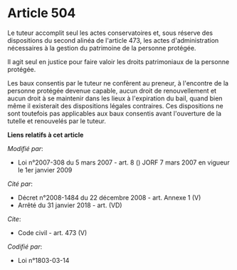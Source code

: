 # Article 504

Le tuteur accomplit seul les actes conservatoires et, sous réserve des dispositions du second alinéa de l'article 473, les
actes d'administration nécessaires à la gestion du patrimoine de la personne protégée. 

Il agit seul en justice pour faire valoir les droits patrimoniaux de la personne protégée. 

Les baux consentis par le tuteur ne confèrent au preneur, à l'encontre de la personne protégée devenue capable, aucun droit
de renouvellement et aucun droit à se maintenir dans les lieux à l'expiration du bail, quand bien même il existerait des
dispositions légales contraires. Ces dispositions ne sont toutefois pas applicables aux baux consentis avant l'ouverture de
la tutelle et renouvelés par le tuteur.

**Liens relatifs à cet article**

_Modifié par_:

  - Loi n°2007-308 du 5 mars 2007 - art. 8 () JORF 7 mars 2007 en vigueur le 1er janvier 2009

_Cité par_:

  - Décret n°2008-1484 du 22 décembre 2008 - art. Annexe 1 (V)
  - Arrêté du 31 janvier 2018 - art. (VD)

_Cite_:

  - Code civil - art. 473 (V)

_Codifié par_:

  - Loi n°1803-03-14
